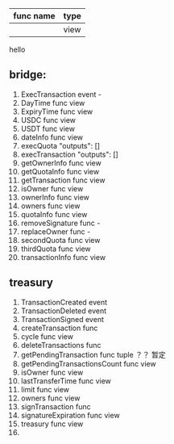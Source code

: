 | func name | type |
| --------- | ---- |
|           | view |

hello

## bridge:
1. ExecTransaction event -
2. DayTime func  view
3. ExpiryTime func view
4. USDC func view
5. USDT func view
6. dateInfo func view
7. execQuota "outputs": []
8. execTransaction   "outputs": []
9. getOwnerInfo func view
10. getQuotaInfo func view 
11. getTransaction func view
12. isOwner func view
13. ownerInfo func view
14. owners func view
15. quotaInfo func view
16. removeSignature func - 
17. replaceOwner func -
18. secondQuota func view 
19. thirdQuota func view 
20. transactionInfo func view

## treasury
1. TransactionCreated event
2. TransactionDeleted event
3. TransactionSigned event
4. createTransaction func 
5. cycle func view
6. deleteTransactions func 
7. getPendingTransaction func tuple ？？ 暂定
8. getPendingTransactionsCount func view 
9. isOwner func view
10. lastTransferTime func view
11. limit func view
12. owners func view
13. signTransaction func 
14. signatureExpiration func view
15. treasury func view
16. 

